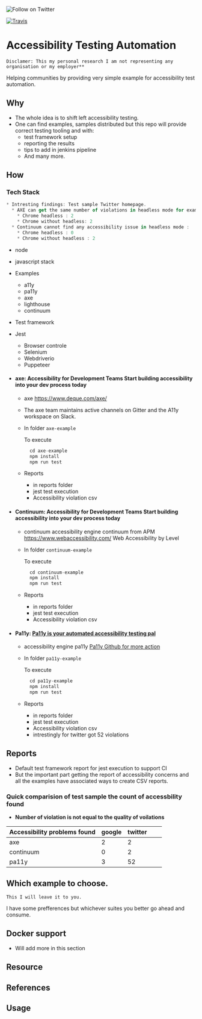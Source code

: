 
<p>
  <a href="https://twitter.com/intent/follow?screen_name=vishalm84"><img align="left" src="https://img.shields.io/twitter/follow/vishalm84.svg?style=social&label=Follow%20@vishalm84" alt="Follow on Twitter"></a>
<br />
</p>

[![Travis](https://travis-ci.org/vishalm/accessibility_automation.svg)](https://travis-ci.org/vishalm/accessibility_automation)

# Accessibility Testing Automation
`Disclamer:
This my personal research I am not representing any organisation or my employer**`

Helping communities by providing very simple example for accessibility test automation.

## Why

* The whole idea is to shift left accessibility testing.
* One can find examples, samples distributed but this repo will provide correct testing tooling and with: 
  * test framework setup
  * reporting the results
  * tips to add in jenkins pipeline
  * And many more.

## How
  
### Tech Stack
```js
* Intresting findings: Test sample Twitter homepage.
  * AXE can get the same number of violations in headless mode for example
    * Chrome headless : 2
    * Chrome without headless: 2
  * Continuum cannot find any accessibility issue in headless mode : 
    * Chrome headless : 0
    * Chrome without headless : 2
``` 
* node
* javascript stack
* Examples
  * a11y
  * pa11y
  * axe
  * lighthouse
  * continuum
* Test framework
* Jest
  * Browser controle
  * Selenium
  * Webdriverio
  * Puppeteer

* #### axe: Accessibility for Development Teams Start building accessibility into your dev process today
  
  * axe <https://www.deque.com/axe/>
  * The axe team maintains active channels on Gitter and the A11y workspace on Slack.
  * In folder `axe-example`
  
    To execute
    ```js
      cd axe-example
      npm install
      npm run test
    ```
  * Reports
    * in reports folder
    * jest test execution
    * Accessibility violation csv

* #### Continuum: Accessibility for Development Teams Start building accessibility into your dev process today
  
  * continuum accessibility engine continuum from APM https://www.webaccessibility.com/ Web Accessibility by Level 
  * In folder `continuum-example`
  
    To execute
    ```js
      cd continuum-example
      npm install
      npm run test
    ```
  * Reports
    * in reports folder
    * jest test execution
    * Accessibility violation csv

* #### Pa11y: [Pa11y is your automated accessibility testing pal](http://pa11y.org/)
  
  * accessibility engine pa11y [Pa11y Github for more action](https://github.com/pa11y/pa11y)
  * In folder `pa11y-example`
  
    To execute
    ```js
      cd pa11y-example
      npm install
      npm run test
    ```
  * Reports
    * in reports folder
    * jest test execution
    * Accessibility violation csv
    * intrestingly for twitter got 52 violations 


## Reports

* Default test framework report for jest execution to support CI
* But the important part getting the report of accessibility concerns and all the examples have associated ways to create       CSV reports.

### Quick comparision of test sample the count of accessbility found
  * **Number of violation is not equal to the quality of voilations**
  
|  Accessibility problems found 	| google  	|  twitter 	|   	|   	|
|---	|---	|---	|---	|---	|
|  axe 	|  2 	|   2	|   	|   	|
|  continuum 	|  0 	|  2	|   	|   	|
|  pa11y 	|   3	|  52 	|   	|   	|

## Which example to choose.

`This I will leave it to you.`

I have some prefferences but whichever suites you better go ahead and consume.

## Docker support

* Will add more in this section

## Resource

## References

## Usage
